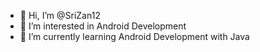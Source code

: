 - 👋 Hi, I’m @SriZan12
- 👀 I’m interested in Android Development
- 🌱 I’m currently learning Android Development with Java

<!---
SriZan12/SriZan12 is a ✨ special ✨ repository because its `README.md` (this file) appears on your GitHub profile.
You can click the Preview link to take a look at your changes.
--->
